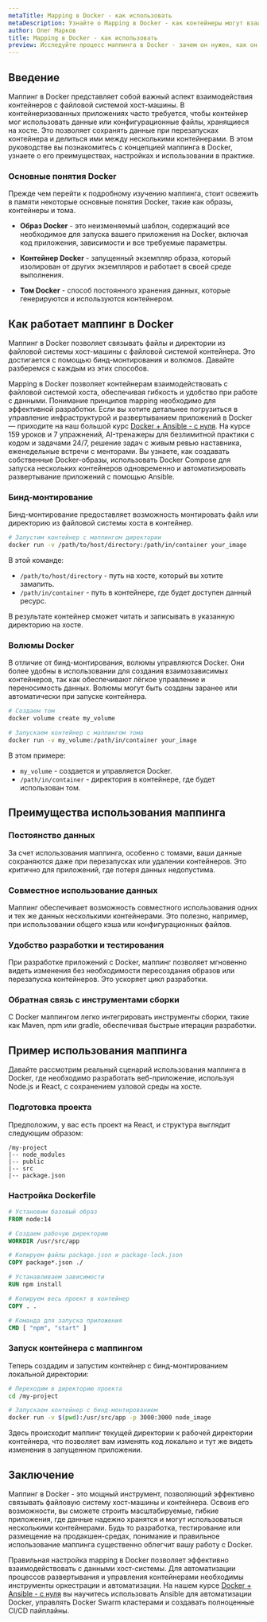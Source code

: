 ```yaml
---
metaTitle: Mapping в Docker - как использовать
metaDescription: Узнайте о Mapping в Docker - как контейнеры могут взаимодействовать с файловой системой хоста, изучите основные команды и подходы создания маппинга.
author: Олег Марков
title: Mapping в Docker - как использовать
preview: Исследуйте процесс маппинга в Docker - зачем он нужен, как он реализован и как правильно настроить его для вашего контейнера. Подробные примеры помогут вам освоить тему легко.
---
```


## Введение

Маппинг в Docker представляет собой важный аспект взаимодействия контейнеров с файловой системой хост-машины. В контейнеризованных приложениях часто требуется, чтобы контейнер мог использовать данные или конфигурационные файлы, хранящиеся на хосте. Это позволяет сохранять данные при перезапусках контейнера и делиться ими между несколькими контейнерами. В этом руководстве вы познакомитесь с концепцией маппинга в Docker, узнаете о его преимуществах, настройках и использовании в практике.

### Основные понятия Docker

Прежде чем перейти к подробному изучению маппинга, стоит освежить в памяти некоторые основные понятия Docker, такие как образы, контейнеры и тома.

- **Образ Docker** - это неизменяемый шаблон, содержащий все необходимое для запуска вашего приложения на Docker, включая код приложения, зависимости и все требуемые параметры.
  
- **Контейнер Docker** - запущенный экземпляр образа, который изолирован от других экземпляров и работает в своей среде выполнения.
  
- **Том Docker** - способ постоянного хранения данных, которые генерируются и используются контейнером.

## Как работает маппинг в Docker

Маппинг в Docker позволяет связывать файлы и директории из файловой системы хост-машины с файловой системой контейнера. Это достигается с помощью бинд-монтирования и волюмов. Давайте разберемся с каждым из этих способов.

Mapping в Docker позволяет контейнерам взаимодействовать с файловой системой хоста, обеспечивая гибкость и удобство при работе с данными. Понимание принципов mapping необходимо для эффективной разработки. Если вы хотите детальнее погрузиться в управление инфраструктурой и развертыванием приложений в Docker — приходите на наш большой курс [Docker + Ansible - с нуля](https://purpleschool.ru/course/docker). На курсе 159 уроков и 7 упражнений, AI-тренажеры для безлимитной практики с кодом и задачами 24/7, решение задач с живым ревью наставника, еженедельные встречи с менторами. Вы узнаете, как создавать собственные Docker-образы, использовать Docker Compose для запуска нескольких контейнеров одновременно и автоматизировать развертывание приложений с помощью Ansible.

### Бинд-монтирование

Бинд-монтирование предоставляет возможность монтировать файл или директорию из файловой системы хоста в контейнер.

```bash
# Запустим контейнер с маппингом директории
docker run -v /path/to/host/directory:/path/in/container your_image
```

В этой команде:

- `/path/to/host/directory` - путь на хосте, который вы хотите замапить.
- `/path/in/container` - путь в контейнере, где будет доступен данный ресурс.

В результате контейнер сможет читать и записывать в указанную директорию на хосте.

### Волюмы Docker

В отличие от бинд-монтирования, волюмы управляются Docker. Они более удобны в использовании для создания взаимозависимых контейнеров, так как обеспечивают лёгкое управление и переносимость данных. Волюмы могут быть созданы заранее или автоматически при запуске контейнера.

```bash
# Создаем том
docker volume create my_volume

# Запускаем контейнер с маппингом тома
docker run -v my_volume:/path/in/container your_image
```

В этом примере:

- `my_volume` - создается и управляется Docker.
- `/path/in/container` - директория в контейнере, где будет использован том.

## Преимущества использования маппинга

### Постоянство данных

За счет использования маппинга, особенно с томами, ваши данные сохраняются даже при перезапусках или удалении контейнеров. Это критично для приложений, где потеря данных недопустима.

### Совместное использование данных

Маппинг обеспечивает возможность совместного использования одних и тех же данных несколькими контейнерами. Это полезно, например, при использовании общего кэша или конфигурационных файлов.

### Удобство разработки и тестирования

При разработке приложений с Docker, маппинг позволяет мгновенно видеть изменения без необходимости пересоздания образов или перезапуска контейнеров. Это ускоряет цикл разработки.

### Обратная связь с инструментами сборки

С Docker маппингом легко интегрировать инструменты сборки, такие как Maven, npm или gradle, обеспечивая быстрые итерации разработки.

## Пример использования маппинга

Давайте рассмотрим реальный сценарий использования маппинга в Docker, где необходимо разработать веб-приложение, используя Node.js и React, с сохранением узловой среды на хосте.

### Подготовка проекта

Предположим, у вас есть проект на React, и структура выглядит следующим образом:

```
/my-project
|-- node_modules
|-- public
|-- src
|-- package.json
```

### Настройка Dockerfile

```dockerfile
# Установим базовый образ
FROM node:14

# Создаем рабочую директорию
WORKDIR /usr/src/app

# Копируем файлы package.json и package-lock.json
COPY package*.json ./

# Устанавливаем зависимости
RUN npm install

# Копируем весь проект в контейнер
COPY . .

# Команда для запуска приложения
CMD [ "npm", "start" ]
```

### Запуск контейнера с маппингом

Теперь создадим и запустим контейнер с бинд-монтированием локальной директории:

```bash
# Переходим в директорию проекта
cd /my-project

# Запускаем контейнер с бинд-монтированием
docker run -v $(pwd):/usr/src/app -p 3000:3000 node_image
```

Здесь происходит маппинг текущей директории к рабочей директории контейнера, что позволяет вам изменять код локально и тут же видеть изменения в запущенном приложении.

## Заключение

Маппинг в Docker - это мощный инструмент, позволяющий эффективно связывать файловую систему хост-машины и контейнера. Освоив его возможности, вы сможете строить масштабируемые, гибкие приложения, где данные надежно хранятся и могут использоваться несколькими контейнерами. Будь то разработка, тестирование или размещение на продакшен-средах, понимание и правильное использование маппинга существенно облегчит вашу работу с Docker.

Правильная настройка mapping в Docker позволяет эффективно взаимодействовать с данными хост-системы. Для автоматизации процессов развертывания и управления контейнерами необходимы инструменты оркестрации и автоматизации. На нашем курсе [Docker + Ansible - с нуля](https://purpleschool.ru/course/docker) вы научитесь использовать Ansible для автоматизации Docker, управлять Docker Swarm кластерами и создавать полноценные CI/CD пайплайны.
